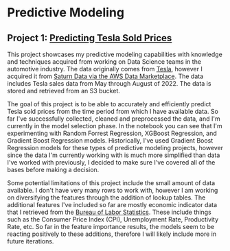# Predictive Modeling

## Project 1: [Predicting Tesla Sold Prices](predict_tesla_sold_prices.ipynb)
This project showcases my predictive modeling capabilities with knowledge and techniques acquired from working on Data Science teams in the automotive industry. The data originally comes from [Tesla](tesla.com), 
however I acquired it from [Saturn Data via the AWS Data Marketplace](https://aws.amazon.com/marketplace/pp/prodview-fvsovtzur4z6y?sr=0-8&ref_=beagle&applicationId=AWSMPContessa#offers). The data includes Tesla sales
data from May through August of 2022. The data is stored and retrieved from an S3 bucket.

The goal of this project is to be able to accurately and efficiently predict Tesla sold prices from the time period from which I have available data. So far I've successfully collected, cleaned and preprocessed the 
data, and I'm currently in the model selection phase. In the notebook you can see that I'm experimenting with Random Forrest Regression, XGBoost Regression, and Gradient Boost Regression models. Historically,
I've used Gradient Boost Regression models for these types of predictive modeling projects, however since the data I'm currently working with is much more simplified than data I've worked with previously, I decided
to make sure I've covered all of the bases before making a decision.

Some potential limitations of this project include the small amount of data available. I don't have very many rows to work with, however I am working on diversifying the features through the addition of lookup tables.
The additional features I've included so far are mostly economic indicator data that I retrieved from the [Bureau of Labor Statistics](https://www.bls.gov/). These include things such as the Consumer Price Index (CPI), 
Unemployment Rate, Productivity Rate, etc. So far in the feature importance results, the models seem to be reacting positively to these additions, therefore I will likely include more in future iterations.
